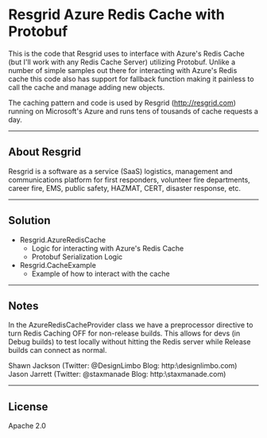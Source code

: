 Resgrid Azure Redis Cache with Protobuf
===========================

This is the code that Resgrid uses to interface with Azure's Redis Cache (but I'll work with any Redis Cache Server) utilizing Protobuf. Unlike a number of simple samples out there for interacting with Azure's Redis cache this code also has support for fallback function making it painless to call the cache and manage adding new objects.

The caching pattern and code is used by Resgrid (http://resgrid.com) running on Microsoft's Azure and runs tens of tousands of cache requests a day.

*********

About Resgrid
-------------
Resgrid is a software as a service (SaaS) logistics, management and communications platform for first responders, volunteer fire departments, career fire, EMS, public safety, HAZMAT, CERT, disaster response, etc.  

*********

Solution
--------
 - Resgrid.AzureRedisCache
   - Logic for interacting with Azure's Redis Cache
   - Protobuf Serialization Logic
 - Resgrid.CacheExample
   - Example of how to interact with the cache

*******

Notes
-------------
In the AzureRedisCacheProvider class we have a preprocessor directive to turn Redis Caching OFF for non-release builds. This allows for devs (in Debug builds) to test locally without hitting the Redis server while Release builds can connect as normal.

Shawn Jackson (Twitter: @DesignLimbo Blog: http:\\designlimbo.com)
Jason Jarrett (Twitter: @staxmanade Blog: http:\\staxmanade.com)

*******

License
-------
Apache 2.0